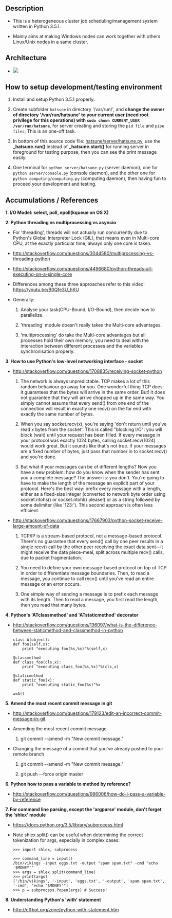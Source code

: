 ## Description

- This is a heterogeneous cluster job scheduling/management system written in Python 3.5.1.

- Mainly aims at making Windows nodes can work together with others Linux/Unix nodes in a same cluster.

## Architecture

- <img src="hatsune.png"/>

## How to setup development/testing environment

1. Install and setup Python 3.5.1 properly.

2. Create subfolder `hatsune` in directory '/var/run/', and **change the owner of directory '/var/run/hatsune' to your current user (need root privilege for this operations) with `sudo chown CURRENT_USER /var/run/hatsune`**, for server creating and storing the `pid file` and `pipe files`; This is an one-off task.

3. In bottom of this source code file: [hatsune/server/hatsune.py](https://github.com/lnshi/hatsune/blob/master/server/hatsune.py), use the **_hatsune.run()** instead of **_hatsune.start()** for running server in foreground for testing purpose, then you can see the print message easily.

4. One terminal for `python server/hatsune.py` (server daemon), one for `python server/console.py` (console daemon), and the other one for `python computing/computing.py` (computing daemon), then having fun to proceed your development and testing.

## Accumulations / References

**1. I/O Model: select, poll, epoll(kqueue on OS X)**

**2. Python threading vs multiprocessing vs asyncio**

  - For 'threading', threads will not actually run concurrently due to Python's Global Interpreter Lock (GIL), that means even in Multi-core CPU, at the exactly particular time, always only one core is taken.

  - http://stackoverflow.com/questions/3044580/multiprocessing-vs-threading-python

  - http://stackoverflow.com/questions/4496680/python-threads-all-executing-on-a-single-core

  - Differences among these three approaches refer to this video: https://youtu.be/B0Qfe3U_hKU

  - Generally:

    1. Analyse your task(CPU-Bound, I/O-Bound), then decide how to parallelize.

    2. 'threading' module doesn't really takes the Multi-core advantages.

    3. 'multiprocessing' do take the Multi-core advantages but all processes hold their own memory, you need to deal with the interaction between different processes and the variables synchronisation properly.

**3. How to use Python's low-level networking interface - socket**

  - http://stackoverflow.com/questions/1708835/receiving-socket-python

    1. The network is always unpredictable. TCP makes a lot of this random behaviour go away for you. One wonderful thing TCP does: it guarantees that the bytes will arrive in the same order. But! It does not guarantee that they will arrive chopped up in the same way. You simply cannot assume that every send() from one end of the connection will result in exactly one recv() on the far end with exactly the same number of bytes.

    2. When you say socket.recv(x), you're saying 'don't return until you've read x bytes from the socket'. This is called "blocking I/O": you will block (wait) until your request has been filled. If every message in your protocol was exactly 1024 bytes, calling socket.recv(1024) would work great. But it sounds like that's not true. If your messages are a fixed number of bytes, just pass that number in to socket.recv() and you're done.

    3. But what if your messages can be of different lengths? Now you have a new problem: how do you know when the sender has sent you a complete message? The answer is: you don't. You're going to have to make the length of the message an explicit part of your protocol. Here's the best way: prefix every message with a length, either as a fixed-size integer (converted to network byte order using socket.ntohs() or socket.ntohl() please!) or as a string followed by some delimiter (like '123:'). This second approach is often less efficient.

  - http://stackoverflow.com/questions/17667903/python-socket-receive-large-amount-of-data

    1. TCP/IP is a stream-based protocol, not a message-based protocol. There's no guarantee that every send() call by one peer results in a single recv() call by the other peer receiving the exact data sent—it might receive the data piece-meal, split across multiple recv() calls, due to packet fragmentation.

    2. You need to define your own message-based protocol on top of TCP in order to differentiate message boundaries. Then, to read a message, you continue to call recv() until you've read an entire message or an error occurs.

    3. One simple way of sending a message is to prefix each message with its length. Then to read a message, you first read the length, then you read that many bytes.

**4. Python's 'ATclassmethod' and 'ATstaticmethod' decorator**

  - http://stackoverflow.com/questions/136097/what-is-the-difference-between-staticmethod-and-classmethod-in-python

    ```
    class A(object):
    def foo(self,x):
        print "executing foo(%s,%s)"%(self,x)

    @classmethod
    def class_foo(cls,x):
        print "executing class_foo(%s,%s)"%(cls,x)

    @staticmethod
    def static_foo(x):
        print "executing static_foo(%s)"%x    

    a=A()
    ```

**5. Amend the most recent commit message in git**

  - http://stackoverflow.com/questions/179123/edit-an-incorrect-commit-message-in-git

  - Amending the most recent commit message

    1. git commit --amend -m "New commit message."

  - Changing the message of a commit that you've already pushed to your remote branch

    1. git commit --amend -m "New commit message."

    2. git push --force origin master

**6. Python how to pass a variable to method by reference?**

  - http://stackoverflow.com/questions/986006/how-do-i-pass-a-variable-by-reference

**7. For command line parsing, except the 'argparse' module, don't forget the 'shlex' module**

  - https://docs.python.org/3.5/library/subprocess.html

  - Note shlex.split() can be useful when determining the correct tokenization for args, especially in complex cases:

    ```
    >>> import shlex, subprocess
    
    >>> command_line = input()
    /bin/vikings -input eggs.txt -output "spam spam.txt" -cmd "echo '$MONEY'"
    >>> args = shlex.split(command_line)
    >>> print(args)
    ['/bin/vikings', '-input', 'eggs.txt', '-output', 'spam spam.txt', '-cmd', "echo '$MONEY'"]
    >>> p = subprocess.Popen(args) # Success!
    ```

**8. Understanding Python's 'with' statement**

  - http://effbot.org/zone/python-with-statement.htm


